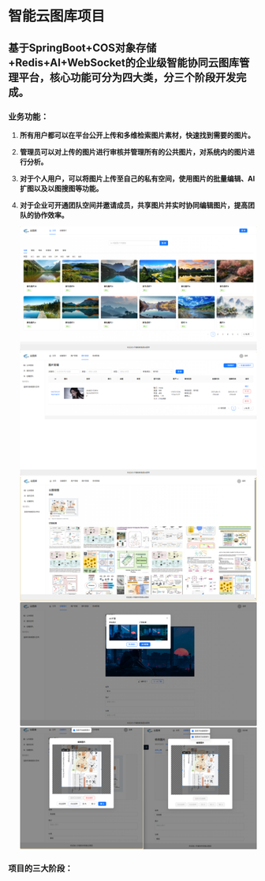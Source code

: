 # 智能云图库项目

## 基于SpringBoot+COS对象存储+Redis+AI+WebSocket的企业级智能协同云图库管理平台，核心功能可分为四大类，分三个阶段开发完成。

### 业务功能：

1. **所有用户都可以在平台公开上传和多维检索图片素材，快速找到需要的图片。**

2. **管理员可以对上传的图片进行审核并管理所有的公共图片，对系统内的图片进行分析。**

3. **对于个人用户，可以将图片上传至自己的私有空间，使用图片的批量编辑、AI扩图以及以图搜图等功能。**

4. **对于企业可开通团队空间并邀请成员，共享图片并实时协同编辑图片，提高团队的协作效率。**

   <img src="https://github.com/QJHH/yun_pictures/blob/master/%E9%A1%B9%E7%9B%AE%E7%BB%93%E6%9E%9C%E5%9B%BE%E7%89%87/%E6%9C%AA%E7%99%BB%E9%99%86%E7%9A%84%E4%B8%BB%E9%A1%B5.png" width="600px">

   <img src="https://github.com/QJHH/yun_pictures/blob/master/%E9%A1%B9%E7%9B%AE%E7%BB%93%E6%9E%9C%E5%9B%BE%E7%89%87/%E5%AE%A1%E6%A0%B8%E5%9B%BE%E7%89%87.png" width="600px">

   <img src="https://github.com/QJHH/yun_pictures/blob/master/%E9%A1%B9%E7%9B%AE%E7%BB%93%E6%9E%9C%E5%9B%BE%E7%89%87/%E4%BB%A5%E5%9B%BE%E6%90%9C%E5%9B%BE%E5%8A%9F%E8%83%BD.png" width="600px">

   <img src="https://github.com/QJHH/yun_pictures/blob/master/%E9%A1%B9%E7%9B%AE%E7%BB%93%E6%9E%9C%E5%9B%BE%E7%89%87/AI%E6%89%A9%E5%9B%BE%E5%8A%9F%E8%83%BD.png" width="600px">

   <img src="https://github.com/QJHH/yun_pictures/blob/master/%E9%A1%B9%E7%9B%AE%E7%BB%93%E6%9E%9C%E5%9B%BE%E7%89%87/%E5%AE%9E%E6%97%B6%E7%BC%96%E8%BE%913.png" width="600px">

### 项目的三大阶段：
